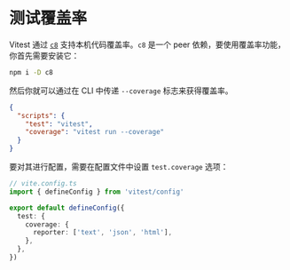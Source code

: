 # 测试覆盖率

Vitest 通过 [`c8`](https://github.com/bcoe/c8) 支持本机代码覆盖率。`c8` 是一个 peer 依赖，要使用覆盖率功能，你首先需要安装它：

```bash
npm i -D c8
```

然后你就可以通过在 CLI 中传递 `--coverage` 标志来获得覆盖率。

```json
{
  "scripts": {
    "test": "vitest",
    "coverage": "vitest run --coverage"
  }
}
```

要对其进行配置，需要在配置文件中设置 `test.coverage` 选项：

```ts
// vite.config.ts
import { defineConfig } from 'vitest/config'

export default defineConfig({
  test: {
    coverage: {
      reporter: ['text', 'json', 'html'],
    },
  },
})
```
